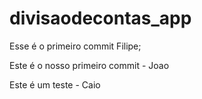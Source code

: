 # divisaodecontas_app


 Esse é o primeiro commit Filipe;

 

Este é o nosso primeiro commit - Joao


Este é um teste - Caio

